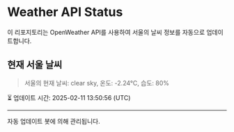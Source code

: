 
# Weather API Status

이 리포지토리는 OpenWeather API를 사용하여 서울의 날씨 정보를 자동으로 업데이트합니다.

## 현재 서울 날씨
> 서울의 현재 날씨: clear sky, 온도: -2.24°C, 습도: 80%

⏳ 업데이트 시간: 2025-02-11 13:50:56 (UTC)

---
자동 업데이트 봇에 의해 관리됩니다.
